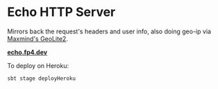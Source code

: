 # Echo HTTP Server

Mirrors back the request's headers and user info, also doing geo-ip
via [Maxmind's GeoLite2](https://dev.maxmind.com/geoip/geoip2/geolite2/).

**[echo.fp4.dev](https://echo.fp4.dev)**

To deploy on Heroku:

```
sbt stage deployHeroku
```
